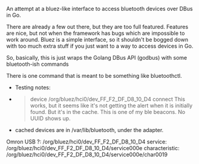 An attempt at a bluez-like interface to access bluetooth devices over DBus in Go.

There are already a few out there, but they are too full featured. Features are nice, but not when the framework
has bugs which are impossible to work around. Bluez is a simple interface, so it shouldn't be bogged down with
too much extra stuff if you just want to a way to access devices in Go.

So, basically, this is just wraps the Golang DBus API (godbus) with some bluetooth-ish commands

There is one command that is meant to be something like bluetoothctl.

* Testing notes:
 - > device /org/bluez/hci0/dev_FF_F2_DF_D8_10_D4 connect
   This works, but it seems like it's not getting the alert when it is initially found. But it's in the cache. This is one of my ble beacons. No UUID shows up.
 - cached devices are in /var/lib/bluetooth, under the adapter. 
 
Omron USB ?:
/org/bluez/hci0/dev_FF_F2_DF_D8_10_D4
service:
/org/bluez/hci0/dev_FF_F2_DF_D8_10_D4/service000e
characteristic:
/org/bluez/hci0/dev_FF_F2_DF_D8_10_D4/service000e/char0019
